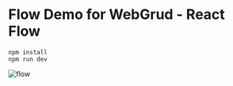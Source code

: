 
# Flow Demo for WebGrud - React Flow 


```code
npm install 
npm run dev
```

![flow](https://github.com/user-attachments/assets/87eeca77-4011-4d0f-a954-8ed25707e25a)
